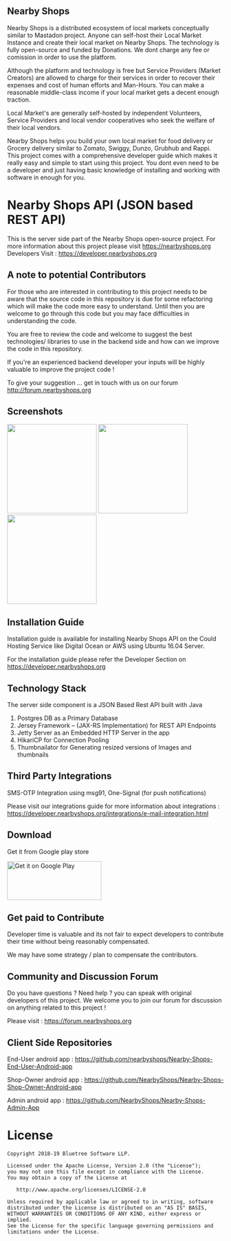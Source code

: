 Nearby Shops
------------------

Nearby Shops is a distributed ecosystem of local markets conceptually similar to Mastadon project. Anyone can self-host their Local Market Instance and create their local market on Nearby Shops. The technology is fully open-source and funded by Donations. We dont charge any fee or comission in order to use the platform. 

Although the platform and technology is free but Service Providers (Market Creators) are allowed to charge for their services in order to recover their expenses and cost of human efforts and Man-Hours. You can make a reasonable middle-class income if your local market gets a decent enough traction. 

Local Market's are generally self-hosted by independent Volunteers, Service Providers and local vendor cooperatives who seek the welfare of their local vendors.

Nearby Shops helps you build your own local market for food delivery or Grocery delivery similar to Zomato, Swiggy, Dunzo, Grubhub and Rappi. This project comes with a comprehensive developer guide which makes it really easy and simple to start using this project. You dont even need to be a developer and just having basic knowledge of installing and working with software in enough for you. 



Nearby Shops API (JSON based REST API)
====================================

This is the server side part of the Nearby Shops open-source project. For more information about this project please visit https://nearbyshops.org Developers Visit : https://developer.nearbyshops.org


A note to potential Contributors
----------------------------------
For those who are interested in contributing to this project needs to be aware that the source code in this repository is due for some refactoring which will make the code more easy to understand. Until then you are welcome to go through this code but you may face difficulties in understanding the code. 

You are free to review the code and welcome to suggest the best technologies/ libraries to use in the backend side and how can we improve the code in this repository. 

If you're an experienced backend developer your inputs will be highly valuable to improve the project code !

To give your suggestion ... get in touch with us on our forum http://forum.nearbyshops.org



Screenshots
-----------
<img src="https://nearbyshops.org/images/3.png" width="208">   <img src="https://nearbyshops.org/images/5.png" width="208"> <img src="https://nearbyshops.org/images/6.png" width="208">

Installation Guide
--------------------
Installation guide is available for installing Nearby Shops API on the Could Hosting Service like Digital Ocean or AWS using Ubuntu 16.04 Server.

For the installation guide please refer the Developer Section on https://developer.nearbyshops.org


Technology Stack
------------------------
The server side component is a JSON Based Rest API built with Java

1. Postgres DB as a Primary Database
2. Jersey Framework – (JAX-RS Implementation) for REST API Endpoints
3. Jetty Server as an Embedded HTTP Server in the app
4. HikariCP for Connection Pooling
5. Thumbnailator for Generating resized versions of Images and thumbnails


Third Party Integrations
-------------------------
SMS-OTP Integration using msg91, One-Signal (for push notifications)

Please visit our integrations guide for more information about integrations : https://developer.nearbyshops.org/integrations/e-mail-integration.html



Download
--------

Get it from Google play store

<a href="https://play.google.com/store/apps/details?id=org.nearbyshops.enduserappnew"><img class="alignnone" src="https://play.google.com/intl/en_us/badges/images/generic/en_badge_web_generic.png" alt="Get it on Google Play" width="219" height="90" /></a>


Get paid to Contribute
-------------------------

Developer time is valuable and its not fair to expect developers to contribute their time without being reasonably compensated. 

We may have some strategy / plan to compensate the contributors. 


Community and Discussion Forum
-----------------------------------

Do you have questions ? Need help ? you can speak with original developers of this project. We welcome you to join our forum for discussion on anything related to this project !

Please visit : https://forum.nearbyshops.org



Client Side Repositories
--------------------------

End-User android app : https://github.com/nearbyshops/Nearby-Shops-End-User-Android-app

Shop-Owner android app : https://github.com/NearbyShops/Nearby-Shops-Shop-Owner-Android-app

Admin android app : https://github.com/NearbyShops/Nearby-Shops-Admin-App



License
=======

    Copyright 2018-19 Bluetree Software LLP.

    Licensed under the Apache License, Version 2.0 (the "License");
    you may not use this file except in compliance with the License.
    You may obtain a copy of the License at

       http://www.apache.org/licenses/LICENSE-2.0

    Unless required by applicable law or agreed to in writing, software
    distributed under the License is distributed on an "AS IS" BASIS,
    WITHOUT WARRANTIES OR CONDITIONS OF ANY KIND, either express or implied.
    See the License for the specific language governing permissions and
    limitations under the License.

